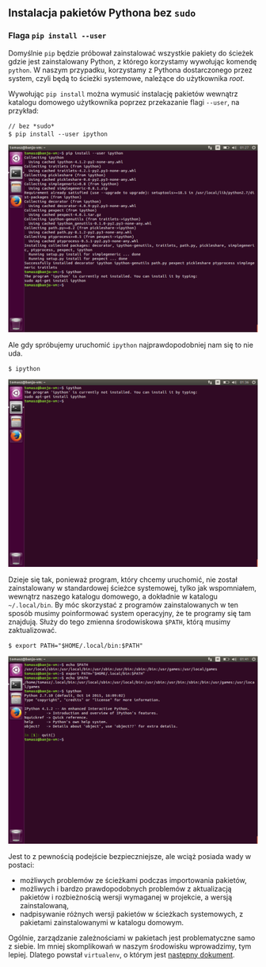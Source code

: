 ## Instalacja pakietów Pythona bez `sudo`

### Flaga `pip install --user`

Domyślnie `pip` będzie próbował zainstalować wszystkie pakiety do ścieżek gdzie jest zainstalowany Python, z którego korzystamy wywołując komendę `python`. W naszym przypadku, korzystamy z Pythona dostarczonego przez system, czyli będą to ścieżki systemowe, należące do użytkownika _root_.

Wywołując `pip install` można wymusić instalację pakietów wewnątrz katalogu domowego użytkownika poprzez przekazanie flagi `--user`, na przykład:

```text
// bez *sudo*
$ pip install --user ipython
```
![](instalacja-pythona/ubuntu-15.10/07.png)

Ale gdy spróbujemy uruchomić `ipython` najprawdopodobniej nam się to nie uda.

```text
$ ipython
```
![](instalacja-pythona/ubuntu-15.10/08.png)

Dzieje się tak, ponieważ program, który chcemy uruchomić, nie został zainstalowany w standardowej ścieżce systemowej, tylko jak wspomniałem, wewnątrz naszego katalogu domowego, a dokładnie w katalogu `~/.local/bin`. By móc skorzystać z programów zainstalowanych w ten sposób musimy poinformować system operacyjny, że te programy się tam znajdują. Służy do tego zmienna środowiskowa `$PATH`, którą musimy zaktualizować.

```text
$ export PATH="$HOME/.local/bin:$PATH"
```
![](instalacja-pythona/ubuntu-15.10/09.png)

Jest to z pewnością podejście bezpieczniejsze, ale wciąż posiada wady w postaci:

- możliwych problemów ze ścieżkami podczas importowania pakietów,
- możliwych i bardzo prawdopodobnych problemów z aktualizacją pakietów i rozbieżnością wersji wymaganej w projekcie, a wersją zainstalowaną,
- nadpisywanie różnych wersji pakietów w ścieżkach systemowych, z pakietami zainstalowanymi w katalogu domowym.

Ogólnie, zarządzanie zależnościami w pakietach jest problematyczne samo z siebie. Im mniej skomplikowań w naszym środowisku wprowadzimy, tym lepiej. Dlatego powstał `virtualenv`, o którym jest [następny dokument](instalacja-pakietow-pythona-z-virtualenv.md).
